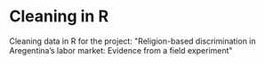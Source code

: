 # Cleaning in R
 Cleaning data in R for the project: "Religion-based discrimination in Aregentina’s labor market: Evidence from a field experiment"


